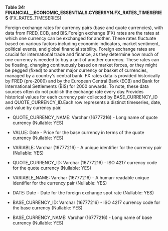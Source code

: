 **Table 34: FINANCIAL__ECONOMIC_ESSENTIALS.CYBERSYN.FX_RATES_TIMESERIES** (FX_RATES_TIMESERIES)

Foreign exchange rates for currency pairs (base and quote currencies), with data from FRED, ECB, and BIS.Foreign exchange (FX) rates are the rates at which one currency can be exchanged for another. These rates fluctuate based on various factors including economic indicators, market sentiment, political events, and global financial stability. Foreign exchange rates are crucial for international trade and finance, as they determine how much of one currency is needed to buy a unit of another currency. These rates can be floating, changing continuously based on market forces, or they might be pegged (fixed) to another major currency or basket of currencies, managed by a country's central bank. FX rates data is provided historically by FRED (pre-2000) and by the European Central Bank (ECB) and Bank for International Settlements (BIS) for 2000 onwards. To note, these data sources often do not publish the exchange rate every day.Provides historical values for each currency pair collected by BASE_CURRENCY_ID and QUOTE_CURRENCY_ID.Each row represents a distinct timeseries, date, and value by currency pair.

- QUOTE_CURRENCY_NAME: Varchar (16777216) - Long name of quote currency (Nullable: YES)

- VALUE: Date - Price for the base currency in terms of the quote currency (Nullable: YES)

- VARIABLE: Varchar (16777216) - A unique identifier for the currency pair (Nullable: YES)

- QUOTE_CURRENCY_ID: Varchar (16777216) - ISO 4217 currency code for the quote currency (Nullable: YES)

- VARIABLE_NAME: Varchar (16777216) - A human-readable unique identifier for the currency pair (Nullable: YES)

- DATE: Date - Date for the foreign exchange spot rate (Nullable: YES)

- BASE_CURRENCY_ID: Varchar (16777216) - ISO 4217 currency code for the base currency (Nullable: YES)

- BASE_CURRENCY_NAME: Varchar (16777216) - Long name of base currency (Nullable: YES)

